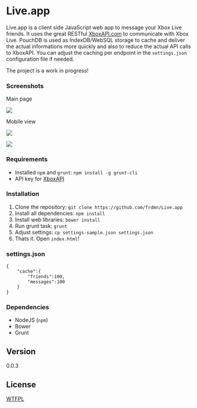 Live.app
========

Live.app is a client side JavaScript web app to message your Xbox Live friends. It uses the great RESTful [XboxAPI.com](https://xboxapi.com/) to communicate with Xbox Live. PouchDB is used as IndexDB/WebSQL storage to cache and deliver the actual informations more quickly and also to reduce the actual API calls to XboxAPI. You can adjust the caching per endpoint in the `settings.json` configuration file if needed.

The project is a work in progress!

### Screenshots

Main page

![](http://up.frd.mn/yMVqV.png)

Mobile view

![](http://up.frd.mn/Gh8SP.png)

![](http://up.frd.mn/armBs.png)

### Requirements

* Installed `npm` and `grunt`: `npm install -g grunt-cli` 
* API key for [XboxAPI](https://xboxapi.com/documentation)

### Installation

1. Clone the repository: `git clone https://github.com/frdmn/Live.app`
2. Install all dependencies: `npm install`
3. Install web libraries: `bower install`
4. Run grunt task: `grunt`
5. Adjust settings: `cp settings-sample.json settings.json`
6. Thats it. Open `index.html`!

### settings.json

    {
        "cache":{
            "friends":100,
            "messages":100
        }
    }

### Dependencies

* NodeJS (`npm`)
* Bower
* Grunt

## Version

0.0.3

## License

[WTFPL](LICENSE)

